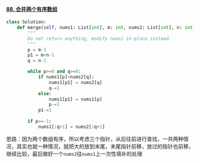 #### [88. 合并两个有序数组](https://leetcode-cn.com/problems/merge-sorted-array/)

```python
class Solution:
    def merge(self, nums1: List[int], m: int, nums2: List[int], n: int) -> None:
        """
        Do not return anything, modify nums1 in-place instead.
        """
        p = m-1
        p1 = m+n-1
        q = n-1

        while p>=0 and q>=0:
            if nums1[p]<nums2[q]:
                nums1[p1] = nums2[q]
                q-=1
            else:
                nums1[p1] = nums1[p]
                p-=1
            p1-=1
        
        if p==-1:
            nums1[:q+1] = nums2[:q+1]
```

思路：因为两个数组有序，所以考虑三个指针，从后往前进行查找，一共两种情况，其实也就一种情况，就把大的放到末尾，末尾指针前移，放过的指针也前移，继续比较，最后做好一个`nums2`往`nums1`上一次性填补的处理

